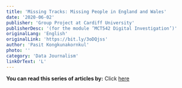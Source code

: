 ```yaml
---
title: 'Missing Tracks: Missing People in England and Wales'
date: '2020-06-02'
publisher: 'Group Project at Cardiff University'
publisherDesc: '(for the module ’MCT542 Digital Investigation’)'
originalLang: 'English'
originalLink: 'https://bit.ly/3oDQjss'
author: 'Pasit Kongkunakornkul'
photo: ''
category: 'Data Journalism'
linkOrText: 'L'
---
```


**You can read this series of articles by:** Click [here](https://bit.ly/3oDQjss)